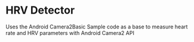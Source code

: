 
HRV Detector
===================================
Uses the Android Camera2Basic Sample code as a base to measure heart rate and HRV parameters with Android Camera2 API

